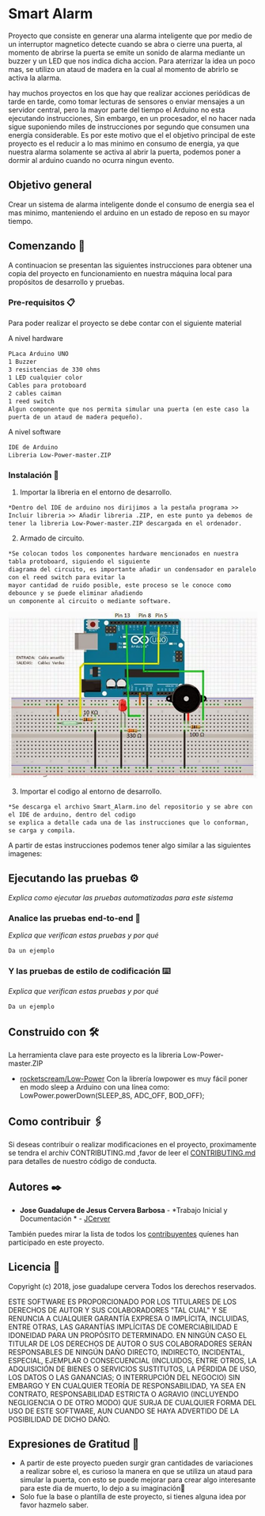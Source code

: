 # Smart Alarm

Proyecto que consiste en generar una alarma inteligente que por medio de un interruptor magnetico detecte cuando se abra o cierre una puerta, al momento de abrirse la puerta se emite un sonido de alarma mediante un buzzer y un LED que nos indica dicha accion. 
Para aterrizar la idea un poco mas, se utilizo un ataud de madera en la cual al momento de abrirlo se activa la alarma. 

hay muchos proyectos en los que hay que realizar acciones periódicas de tarde en tarde, como tomar lecturas de sensores o enviar mensajes a un servidor central, pero la mayor parte del tiempo el Arduino no esta ejecutando instrucciones, Sin embargo, en un procesador, el no hacer nada sigue suponiendo miles de instrucciones por segundo que consumen una energía considerable. Es por este motivo que el el objetivo principal de este proyecto es el reducir a lo mas minimo en consumo de energia, ya que nuestra alarma solamente se activa al abrir la puerta, podemos poner a dormir al arduino cuando no ocurra ningun evento.

## Objetivo general

 Crear un sistema de alarma inteligente donde el consumo de energia sea el mas minimo, manteniendo el arduino en un estado de reposo en su mayor tiempo.

## Comenzando 🚀

A continuacion se presentan las siguientes instrucciones para obtener una copia del proyecto en funcionamiento en nuestra máquina local para propósitos de desarrollo y pruebas.


### Pre-requisitos 📋

Para poder realizar el proyecto se debe contar con el siguiente material

A nivel hardware
```
PLaca Arduino UNO
1 Buzzer
3 resistencias de 330 ohms
1 LED cualquier color
Cables para protoboard 
2 cables caiman
1 reed switch
Algun componente que nos permita simular una puerta (en este caso la puerta de un ataud de madera pequeño).
```
A nivel software
```
IDE de Arduino
Libreria Low-Power-master.ZIP
```

### Instalación 🔧

1. Importar la libreria en el entorno de desarrollo. 

```
*Dentro del IDE de arduino nos dirijimos a la pestaña programa >> Incluir libreria >> Añadir libreria .ZIP, en este punto ya debemos de tener la libreria Low-Power-master.ZIP descargada en el ordenador. 

```


2. Armado de circuito. 

```
*Se colocan todos los componentes hardware mencionados en nuestra tabla protoboard, siguiendo el siguiente
diagrama del circuito, es importante añadir un condensador en paralelo con el reed switch para evitar la 
mayor cantidad de ruido posible, este proceso se le conoce como debounce y se ṕuede eliminar añadiendo
un componente al circuito o mediante software.

```
![diagrama](https://github.com/JCerver/Smart-Alarm/blob/master/diagrama.jpg)

3. Importar el codigo al entorno de desarrollo. 

```
*Se descarga el archivo Smart_Alarm.ino del repositorio y se abre con el IDE de arduino, dentro del codigo
se explica a detalle cada una de las instrucciones que lo conforman, se carga y compila.

```

A partir de estas instrucciones podemos tener algo similar a las siguientes imagenes:

## Ejecutando las pruebas ⚙️

_Explica como ejecutar las pruebas automatizadas para este sistema_

### Analice las pruebas end-to-end 🔩

_Explica que verifican estas pruebas y por qué_

```
Da un ejemplo
```

### Y las pruebas de estilo de codificación ⌨️

_Explica que verifican estas pruebas y por qué_

```
Da un ejemplo
```



## Construido con 🛠️

La herramienta clave para este proyecto es la libreria Low-Power-master.ZIP 

* [rocketscream/Low-Power](https://github.com/rocketscream/Low-Power) Con la librería lowpower es muy fácil poner en modo sleep a Arduino con una línea como: LowPower.powerDown(SLEEP_8S, ADC_OFF, BOD_OFF);


## Como contribuir 🖇️

Si deseas contribuir o realizar modificaciones en el proyecto, proximamente se tendra el archiv CONTRIBUTING.md
,favor de leer el [CONTRIBUTING.md](https://github.com/JCerver/Smart-Alarm/blob/master/CONTRIBUTING.md) para detalles de nuestro código de conducta.


## Autores ✒️


* **Jose Guadalupe de Jesus Cervera Barbosa** - *Trabajo Inicial y Documentación * - [JCerver](https://github.com/JCerver)


También puedes mirar la lista de todos los [contribuyentes](https://github.com/JCerver/Smart-Alarm/graphs/contributors) quíenes han participado en este proyecto. 

## Licencia 📄

Copyright (c) 2018, jose guadalupe cervera
Todos los derechos reservados.


ESTE SOFTWARE ES PROPORCIONADO POR LOS TITULARES DE LOS DERECHOS DE AUTOR Y SUS COLABORADORES "TAL CUAL" Y SE RENUNCIA A CUALQUIER GARANTÍA EXPRESA O IMPLÍCITA, INCLUIDAS, ENTRE OTRAS, LAS GARANTÍAS IMPLÍCITAS DE COMERCIABILIDAD E IDONEIDAD PARA UN PROPÓSITO DETERMINADO. EN NINGÚN CASO EL TITULAR DE LOS DERECHOS DE AUTOR O SUS COLABORADORES SERÁN RESPONSABLES DE NINGÚN DAÑO DIRECTO, INDIRECTO, INCIDENTAL, ESPECIAL, EJEMPLAR O CONSECUENCIAL (INCLUIDOS, ENTRE OTROS, LA ADQUISICIÓN DE BIENES O SERVICIOS SUSTITUTOS, LA PÉRDIDA DE USO, LOS DATOS O LAS GANANCIAS; O INTERRUPCIÓN DEL NEGOCIO) SIN EMBARGO Y EN CUALQUIER TEORÍA DE RESPONSABILIDAD, YA SEA EN CONTRATO, RESPONSABILIDAD ESTRICTA O AGRAVIO (INCLUYENDO NEGLIGENCIA O DE OTRO MODO) QUE SURJA DE CUALQUIER FORMA DEL USO DE ESTE SOFTWARE, AUN CUANDO SE HAYA ADVERTIDO DE LA POSIBILIDAD DE DICHO DAÑO.

## Expresiones de Gratitud 🎁

* A partir de este proyecto pueden surgir gran cantidades de variaciones a realizar sobre el, es curioso la manera
en que se utiliza un ataud para simular la puerta, con esto se puede mejorar para crear algo interesante para este dia 
de muerto, lo dejo a su imaginación📢
* Solo fue la base o plantilla de este proyecto, si tienes alguna idea por favor hazmelo saber.
